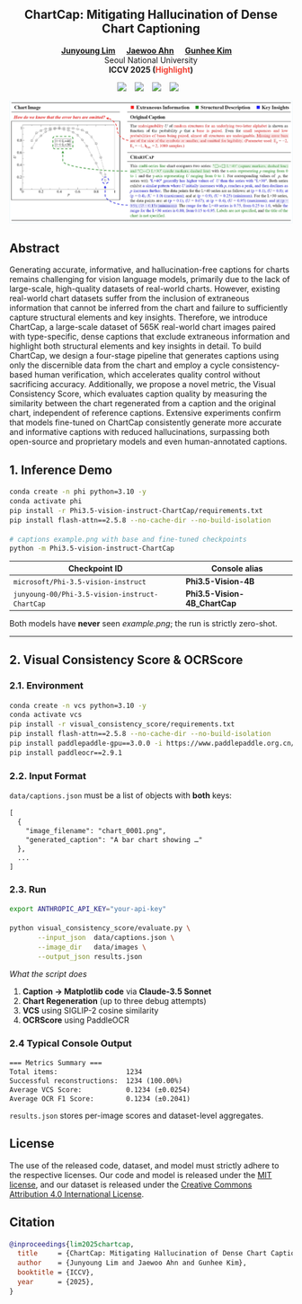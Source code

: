 <div align="center">

## ChartCap: Mitigating Hallucination of Dense Chart Captioning

[**Junyoung Lim**](https://vision.snu.ac.kr/people/junyoung.html)&nbsp;&nbsp;&nbsp;&nbsp;
[**Jaewoo Ahn**](https://ahnjaewoo.github.io/)&nbsp;&nbsp;&nbsp;&nbsp;
[**Gunhee Kim**](https://vision.snu.ac.kr/gunhee/)&nbsp;&nbsp;&nbsp;&nbsp;<br />
Seoul National University<br />
**ICCV 2025 (<span style="color:#F44336">Highlight</span>)**

<a href="https://junyoung-00.github.io/ChartCap/"><img src="https://img.shields.io/static/v1?label=Project&message=Page&color=blue&logo=github-pages"></a> &ensp;
<a href="https://arxiv.org/abs/2508.03164"><img src="https://img.shields.io/static/v1?label=ArXiv&message=Paper&color=darkred&logo=arxiv"></a> &ensp;
<a href="https://huggingface.co/datasets/junyoung-00/ChartCap"><img src="https://img.shields.io/static/v1?label=%F0%9F%A4%97%20Hugging%20Face&message=Dataset&color=yellow"></a> &ensp;
<a href="https://huggingface.co/junyoung-00/Phi-3.5-vision-instruct-ChartCap"><img src="https://img.shields.io/static/v1?label=%F0%9F%A4%97%20Hugging%20Face&message=Model&color=orange"></a> &ensp;

</div>

![teaser](./assets/ChartCap_example.jpg)

## Abstract

Generating accurate, informative, and hallucination-free captions for charts remains challenging for vision language models, primarily due to the lack of large-scale, high-quality datasets of real-world charts. However, existing real-world chart datasets suffer from the inclusion of extraneous information that cannot be inferred from the chart and failure to sufficiently capture structural elements and key insights. Therefore, we introduce ChartCap, a large-scale dataset of 565K real-world chart images paired with type-specific, dense captions that exclude extraneous information and highlight both structural elements and key insights in detail. To build ChartCap, we design a four-stage pipeline that generates captions using only the discernible data from the chart and employ a cycle consistency-based human verification, which accelerates quality control without sacrificing accuracy. Additionally, we propose a novel metric, the Visual Consistency Score, which evaluates caption quality by measuring the similarity between the chart regenerated from a caption and the original chart, independent of reference captions. Extensive experiments confirm that models fine-tuned on ChartCap consistently generate more accurate and informative captions with reduced hallucinations, surpassing both open-source and proprietary models and even human-annotated captions.

## 1.  Inference Demo

```bash
conda create -n phi python=3.10 -y
conda activate phi
pip install -r Phi3.5-vision-instruct-ChartCap/requirements.txt
pip install flash-attn==2.5.8 --no-cache-dir --no-build-isolation

# captions example.png with base and fine-tuned checkpoints
python -m Phi3.5-vision-instruct-ChartCap
````

| Checkpoint ID                                  | Console alias                  |
| ---------------------------------------------- | ------------------------------ |
| `microsoft/Phi-3.5-vision-instruct`            | **Phi3.5-Vision-4B**           |
| `junyoung-00/Phi-3.5-vision-instruct-ChartCap` | **Phi3.5-Vision-4B\_ChartCap** |

Both models have **never** seen *example.png*; the run is strictly zero-shot.

---

## 2.  Visual Consistency Score & OCRScore

### 2.1. Environment

```bash
conda create -n vcs python=3.10 -y
conda activate vcs
pip install -r visual_consistency_score/requirements.txt
pip install flash-attn==2.5.8 --no-cache-dir --no-build-isolation
pip install paddlepaddle-gpu==3.0.0 -i https://www.paddlepaddle.org.cn/packages/stable/cu118/
pip install paddleocr==2.9.1
```

### 2.2. Input Format

`data/captions.json` must be a list of objects with **both** keys:

```jsonc
[
  {
    "image_filename": "chart_0001.png",
    "generated_caption": "A bar chart showing …"
  },
  ...
]
```

### 2.3. Run

```bash
export ANTHROPIC_API_KEY="your-api-key"

python visual_consistency_score/evaluate.py \
       --input_json  data/captions.json \
       --image_dir   data/images \
       --output_json results.json
```

*What the script does*

1. **Caption → Matplotlib code** via **Claude-3.5 Sonnet**
2. **Chart Regeneration** (up to three debug attempts)
3. **VCS** using SIGLIP-2 cosine similarity
4. **OCRScore** using PaddleOCR

### 2.4 Typical Console Output

```
=== Metrics Summary ===
Total items:                 1234
Successful reconstructions:  1234 (100.00%)
Average VCS Score:           0.1234 (±0.0254)
Average OCR F1 Score:        0.1234 (±0.2041)
```

`results.json` stores per-image scores and dataset-level aggregates.

## License

The use of the released code, dataset, and model must strictly adhere to the respective licenses. Our code and model is released under the [MIT license](./LICENSE), and our dataset is released under the [Creative Commons Attribution 4.0 International License](https://choosealicense.com/licenses/cc-by-4.0/). 

## Citation

```bibtex
@inproceedings{lim2025chartcap,
  title     = {ChartCap: Mitigating Hallucination of Dense Chart Captioning},
  author    = {Junyoung Lim and Jaewoo Ahn and Gunhee Kim},
  booktitle = {ICCV},
  year      = {2025},
}
```